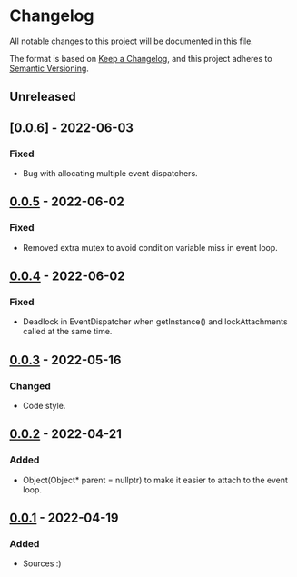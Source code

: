 # Changelog

All notable changes to this project will be documented in this file.

The format is based on [Keep a Changelog](https://keepachangelog.com/en/1.0.0/),
and this project adheres to [Semantic Versioning](https://semver.org/spec/v2.0.0.html).

## Unreleased

## [0.0.6] - 2022-06-03
### Fixed
- Bug with allocating multiple event dispatchers.

## [0.0.5] - 2022-06-02
### Fixed
- Removed extra mutex to avoid condition variable miss in event loop.

## [0.0.4] - 2022-06-02
### Fixed
- Deadlock in EventDispatcher when getInstance() and lockAttachments called at 
the same time.

## [0.0.3] - 2022-05-16
### Changed
- Code style.

## [0.0.2] - 2022-04-21
### Added
- Object(Object* parent = nullptr) to make it easier to attach to the event 
loop.

## [0.0.1] - 2022-04-19
### Added
- Sources :)

[0.0.5]: https://github.com/uncellon/utoolbox-core/releases/tag/v0.0.5
[0.0.4]: https://github.com/uncellon/utoolbox-core/releases/tag/v0.0.4
[0.0.3]: https://github.com/uncellon/utoolbox-core/releases/tag/v0.0.3
[0.0.2]: https://github.com/uncellon/utoolbox-core/releases/tag/v0.0.2
[0.0.1]: https://github.com/uncellon/utoolbox-core/releases/tag/v0.0.1